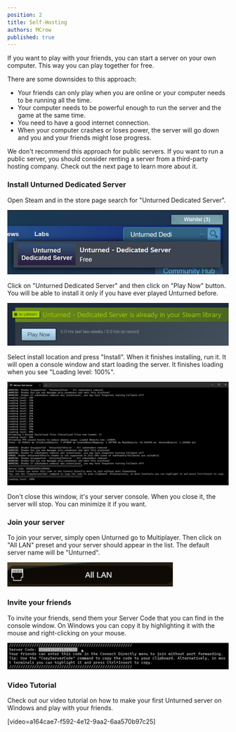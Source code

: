 ```yaml
---
position: 2
title: Self-Hosting
authors: MCrow
published: true
---
```


If you want to play with your friends, you can start a server on your own computer. This way you can play together for free. 

There are some downsides to this approach:
* Your friends can only play when you are online or your computer needs to be running all the time. 
* Your computer needs to be powerful enough to run the server and the game at the same time.
* You need to have a good internet connection.
* When your computer crashes or loses power, the server will go down and you and your friends might lose progress.

We don't recommend this approach for public servers. If you want to run a public server, you should consider renting a server from a third-party hosting company. Check out the next page to learn more about it.

### Install Unturned Dedicated Server
Open Steam and in the store page search for "Unturned Dedicated Server".

![unturned ds search](assets/unturned_ds_search.png)

Click on "Unturned Dedicated Server" and then click on "Play Now" button. You will be able to install it only if you have ever played Unturned before.

![unturned ds play now](assets/unturned_ds_play_now.png)

Select install location and press "Install". When it finishes installing, run it. It will open a console window and start loading the server. It finishes loading when you see "Loading level: 100%".

![loaded server console](assets/loaded_server_console.png)

Don't close this window, it's your server console. When you close it, the server will stop. You can minimize it if you want.

### Join your server
To join your server, simply open Unturned go to Multiplayer. Then click on "All LAN" preset and your server should appear in the list. The default server name will be "Unturned".

![all lan preset](assets/all_lan_preset.png)

### Invite your friends
To invite your friends, send them your Server Code that you can find in the console window. On Windows you can copy it by highlighting it with the mouse and right-clicking on your mouse.

![server code in console](assets/server_code_in_console.png)

### Video Tutorial
Check out our video tutorial on how to make your first Unturned server on Windows and play with your friends.

[video=a164cae7-f592-4e12-9aa2-6aa570b97c25]
